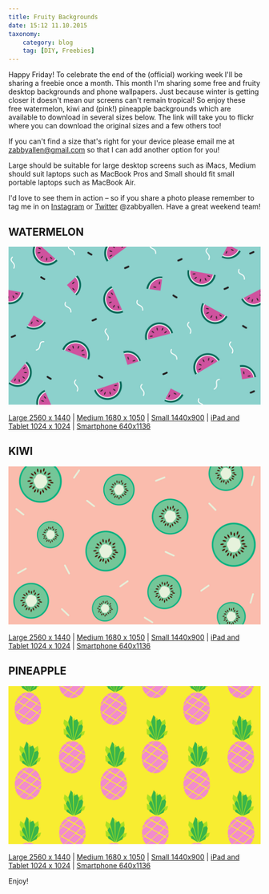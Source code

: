 ```yaml
---
title: Fruity Backgrounds
date: 15:12 11.10.2015
taxonomy:
    category: blog
    tag: [DIY, Freebies]
---
```

<!-- added the proper grav/markdown header in as an example, but you should be able to set all this through the admin GUI when you're creating posts on your own so no worries -->

Happy Friday! To celebrate the end of the (official) working week I'll be sharing a freebie once a month. This month I'm sharing some free and fruity desktop backgrounds and phone wallpapers. Just because winter is getting closer it doesn't mean our screens can't remain tropical! So enjoy these free watermelon, kiwi and (pink!) pineapple backgrounds which are available to download in several sizes below. The link will take you to flickr where you can download the original sizes and a few others too!

If you can't find a size that's right for your device please email me at zabbyallen@gmail.com so that I can add another option for you! 

Large should be suitable for large desktop screens such as iMacs, Medium should suit laptops such as MacBook Pros and Small should fit small portable laptops such as MacBook Air. 

<!-- added inline links to social media pages (btw whatever youre using to repost to twitter from isnta is cutting off your posts at 137chars with no way to see the full thing)
-->

I'd love to see them in action – so if you share a photo please remember to tag me in on [Instagram](http://instagram.com/zabbyallen) or [Twitter](http://twitter.com/zabbyallen) @zabbyallen. Have a great weekend team!  

## WATERMELON

<!-- you were missing file extensions on the links to local images, added in .jpg on each -->
![zabby allen watermelon 1680x1050](zabby-allen-watermelon-1680x1050.jpg)
<!--
your image files were also inconsistently named, had some spaces in the place of dashes.

best practice:
a) never have any spaces in file names, only - or _ & all lowercase
b) keep it simple: za-watermelon-1680.jpg etc
-->
[Large 2560 x 1440](http://i.imgur.com/MSt5GbN.jpg) | [Medium 1680 x 1050](http://i.imgur.com/ky1qOUN.jpg) | [Small 1440x900](http://i.imgur.com/LfazJUR.jpg) | [iPad and Tablet 1024 x 1024](http://i.imgur.com/yXM1oxL.jpg) | [Smartphone 640x1136](http://i.imgur.com/blztZh3.jpg)

## KIWI

![zabby allen kiwi 1680x1050](zabby-allen-kiwi-1680x1050.jpg)

[Large 2560 x 1440](http://i.imgur.com/0vHRPF2.jpg) | [Medium 1680 x 1050](http://i.imgur.com/WxDwcfq.jpg) | [Small 1440x900](http://i.imgur.com/ctQYxpu.jpg) | [iPad and Tablet 1024 x 1024](http://i.imgur.com/q1L7XE6.jpg) | [Smartphone 640x1136](http://i.imgur.com/A5hDGZM.jpg)

## PINEAPPLE

![zabby allen pineapple 180x1050](zabby-allen-pineapple-1680x1050.jpg)

[Large 2560 x 1440](http://i.imgur.com/YgWP6t5.jpg) | [Medium 1680 x 1050](http://i.imgur.com/3oV3Ais.jpg) | [Small 1440x900](http://i.imgur.com/VeeURCU.jpg) | [iPad and Tablet 1024 x 1024](http://i.imgur.com/5EQFYuT.jpg) | [Smartphone 640x1136](http://i.imgur.com/GfZZjZi.jpg)

Enjoy! 


